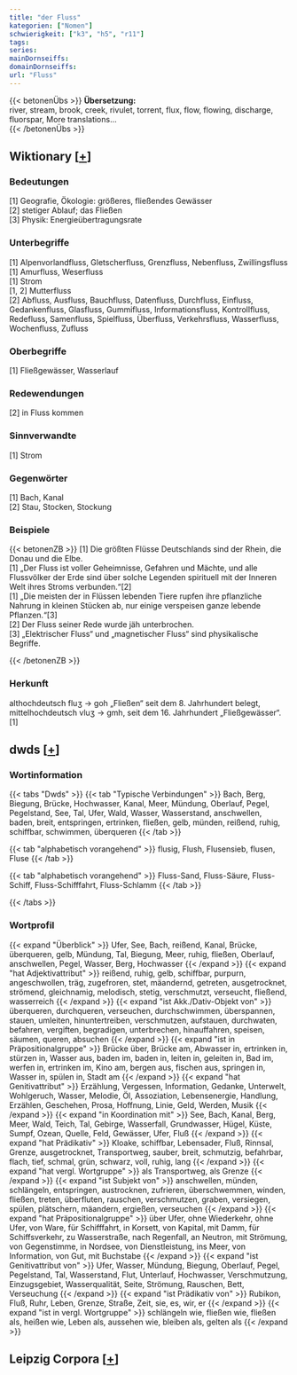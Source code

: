 ```yaml
---
title: "der Fluss"
kategorien: ["Nomen"]
schwierigkeit: ["k3", "h5", "r11"]
tags:
series:
mainDornseiffs:
domainDornseiffs:
url: "Fluss"
---
```


{{< betonenÜbs >}}
**Übersetzung:**  
river, stream, brook, creek, rivulet, torrent, flux, flow, flowing, discharge, fluorspar, More translations...  
{{< /betonenÜbs >}}

## Wiktionary [[+](https://de.wiktionary.org/wiki/Fluss)]

### Bedeutungen
[1] Geografie, Ökologie: größeres, fließendes Gewässer  
[2] stetiger Ablauf; das Fließen  
[3] Physik: Energieübertragungsrate  

### Unterbegriffe
[1] Alpenvorlandfluss, Gletscherfluss, Grenzfluss, Nebenfluss, Zwillingsfluss  
[1] Amurfluss, Weserfluss  
[1] Strom  
[1, 2] Mutterfluss  
[2] Abfluss, Ausfluss, Bauchfluss, Datenfluss, Durchfluss, Einfluss, Gedankenfluss, Glasfluss, Gummifluss, Informationsfluss, Kontrollfluss, Redefluss, Samenfluss, Spielfluss, Überfluss, Verkehrsfluss, Wasserfluss, Wochenfluss,  Zufluss  

### Oberbegriffe
[1] Fließgewässer, Wasserlauf  

### Redewendungen
[2] in Fluss kommen  

### Sinnverwandte
[1] Strom  

### Gegenwörter
[1] Bach, Kanal  
[2] Stau, Stocken, Stockung  

### Beispiele
{{< betonenZB >}}
[1] Die größten Flüsse Deutschlands sind der Rhein, die Donau und die Elbe.  
[1] „Der Fluss ist voller Geheimnisse, Gefahren und Mächte, und alle Flussvölker der Erde sind über solche Legenden spirituell mit der Inneren Welt ihres Stroms verbunden.“[2]  
[1] „Die meisten der in Flüssen lebenden Tiere rupfen ihre pflanzliche Nahrung in kleinen Stücken ab, nur einige verspeisen ganze lebende Pflanzen.“[3]  
[2] Der Fluss seiner Rede wurde jäh unterbrochen.  
[3] „Elektrischer Fluss“ und „magnetischer Fluss“ sind physikalische Begriffe.  

{{< /betonenZB >}}
### Herkunft
althochdeutsch fluʒ → goh „Fließen“ seit dem 8. Jahrhundert belegt, mittelhochdeutsch vluʒ → gmh, seit dem 16. Jahrhundert „Fließgewässer“.[1]  



## dwds [[+](https://www.dwds.de/wb/Fluss)]

### Wortinformation
{{< tabs "Dwds" >}}
{{< tab "Typische Verbindungen" >}}
Bach, Berg, Biegung, Brücke, Hochwasser, Kanal, Meer, Mündung, Oberlauf, Pegel, Pegelstand, See, Tal, Ufer, Wald, Wasser, Wasserstand, anschwellen, baden, breit, entspringen, ertrinken, fließen, gelb, münden, reißend, ruhig, schiffbar, schwimmen, überqueren
{{< /tab >}}

{{< tab "alphabetisch vorangehend" >}}
flusig, Flush, Flusensieb, flusen, Fluse
{{< /tab >}}

{{< tab "alphabetisch vorangehend" >}}
Fluss-Sand, Fluss-Säure, Fluss-Schiff, Fluss-Schifffahrt, Fluss-Schlamm
{{< /tab >}}

{{< /tabs >}}

### Wortprofil
{{< expand "Überblick" >}} Ufer, See, Bach, reißend, Kanal, Brücke, überqueren, gelb, Mündung, Tal, Biegung, Meer, ruhig, fließen, Oberlauf, anschwellen, Pegel, Wasser, Berg, Hochwasser {{< /expand >}}
{{< expand "hat Adjektivattribut" >}} reißend, ruhig, gelb, schiffbar, purpurn, angeschwollen, träg, zugefroren, stet, mäandernd, getreten, ausgetrocknet, strömend, gleichnamig, melodisch, stetig, verschmutzt, verseucht, fließend, wasserreich {{< /expand >}}
{{< expand "ist Akk./Dativ-Objekt von" >}} überqueren, durchqueren, verseuchen, durchschwimmen, überspannen, stauen, umleiten, hinuntertreiben, verschmutzen, aufstauen, durchwaten, befahren, vergiften, begradigen, unterbrechen, hinauffahren, speisen, säumen, queren, absuchen {{< /expand >}}
{{< expand "ist in Präpositionalgruppe" >}} Brücke über, Brücke am, Abwasser in, ertrinken in, stürzen in, Wasser aus, baden im, baden in, leiten in, geleiten in, Bad im, werfen in, ertrinken im, Kino am, bergen aus, fischen aus, springen in, Wasser in, spülen in, Stadt am {{< /expand >}}
{{< expand "hat Genitivattribut" >}} Erzählung, Vergessen, Information, Gedanke, Unterwelt, Wohlgeruch, Wasser, Melodie, Öl, Assoziation, Lebensenergie, Handlung, Erzählen, Geschehen, Prosa, Hoffnung, Linie, Geld, Werden, Musik {{< /expand >}}
{{< expand "in Koordination mit" >}} See, Bach, Kanal, Berg, Meer, Wald, Teich, Tal, Gebirge, Wasserfall, Grundwasser, Hügel, Küste, Sumpf, Ozean, Quelle, Feld, Gewässer, Ufer, Fluß {{< /expand >}}
{{< expand "hat Prädikativ" >}} Kloake, schiffbar, Lebensader, Fluß, Rinnsal, Grenze, ausgetrocknet, Transportweg, sauber, breit, schmutzig, befahrbar, flach, tief, schmal, grün, schwarz, voll, ruhig, lang {{< /expand >}}
{{< expand "hat vergl. Wortgruppe" >}} als Transportweg, als Grenze {{< /expand >}}
{{< expand "ist Subjekt von" >}} anschwellen, münden, schlängeln, entspringen, austrocknen, zufrieren, überschwemmen, winden, fließen, treten, überfluten, rauschen, verschmutzen, graben, versiegen, spülen, plätschern, mäandern, ergießen, verseuchen {{< /expand >}}
{{< expand "hat Präpositionalgruppe" >}} über Ufer, ohne Wiederkehr, ohne Ufer, von Ware, für Schifffahrt, in Korsett, von Kapital, mit Damm, für Schiffsverkehr, zu Wasserstraße, nach Regenfall, an Neutron, mit Strömung, von Gegenstimme, in Nordsee, von Dienstleistung, ins Meer, von Information, von Gut, mit Buchstabe {{< /expand >}}
{{< expand "ist Genitivattribut von" >}} Ufer, Wasser, Mündung, Biegung, Oberlauf, Pegel, Pegelstand, Tal, Wasserstand, Flut, Unterlauf, Hochwasser, Verschmutzung, Einzugsgebiet, Wasserqualität, Seite, Strömung, Rauschen, Bett, Verseuchung {{< /expand >}}
{{< expand "ist Prädikativ von" >}} Rubikon, Fluß, Ruhr, Leben, Grenze, Straße, Zeit, sie, es, wir, er {{< /expand >}}
{{< expand "ist in vergl. Wortgruppe" >}} schlängeln wie, fließen wie, fließen als, heißen wie, Leben als, aussehen wie, bleiben als, gelten als {{< /expand >}}

## Leipzig Corpora [[+](https://corpora.uni-leipzig.de/en/res?word=Fluss&corpusId=deu_newscrawl-public_2018)]

